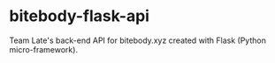 # bitebody-flask-api
Team Late's back-end API for bitebody.xyz created with Flask (Python micro-framework).
